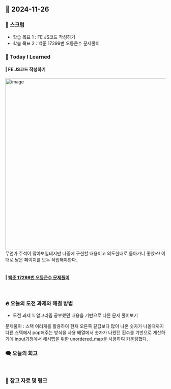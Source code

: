 ## 📆 2024-11-26

### 🔔 스크럼

- 학습 목표 1 : FE JS코드 작성하기
- 학습 목표 2 : 백준 17299번 오등큰수 문제풀이
  <br/>


### 🚀 Today I Learned

#### | FE JS코드 작성하기
<img width="540" alt="image" src="https://github.com/user-attachments/assets/e61e62ed-a12e-4e38-a6bb-3c460eb13dc8">
<br/>
무언가 주석이 많아보일테지만 나중에 구현할 내용이고 의도한대로 돌아가니 좋았쓰!
이대로 남은 페이지를 모두 작업해야한다..
<br/>
<br/>


#### | [백준 17299번 오등큰수 문제풀이](https://github.com/availrum/newb/blob/main/rightdeungbignum.cpp)

<br/>

### 🔥 오늘의 도전 과제와 해결 방법

- 도전 과제 1: 알고리즘 공부했던 내용을 기반으로 다른 문제 풀어보기
  <br/>

문제풀이 : 스택 여러개를 활용하여 현재 오른쪽 끝값보다 많이 나온 숫자가 나올때까지 다른 스택에서 pop해주는 방식을 사용
배열에서 숫자가 나왔던 횟수를 기반으로 계산하기에 input과정에서 해시맵을 위한 unordered_map을 사용하여 카운팅했다.


### 🗨️ 오늘의 회고

<!--
- 오늘의 학습 경험에 대한 자유로운 생각이나 느낀 점을 기록합니다.
- 성공적인 점, 개선해야 할 점, 새롭게 시도하고 싶은 방법 등을 포함할 수 있습니다.-->

  <br/>


### 📰 참고 자료 및 링크
